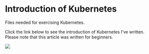 # Introduction of Kubernetes
Files needed for exercising Kubernetes.

Click the link below to see the introduction of Kubernetes I've written.
Please note that this article was written for beginners.

 <a href = "https://velog.io/@synoti21/%EC%BF%A0%EB%B2%84%EB%84%A4%ED%8B%B0%EC%8A%A4-%EC%9E%85%EB%AC%B8%EC%9D%98-%EB%AA%A8%EB%93%A0-%EA%B2%83" target="_blank"><img src="https://img.shields.io/badge/velog-20C997?style=for-the-badge&logo=velog&logoColor=white">
